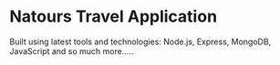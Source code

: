 # Natours Travel Application

Built using latest tools and technologies: Node.js, Express, MongoDB, JavaScript and so much more.....
